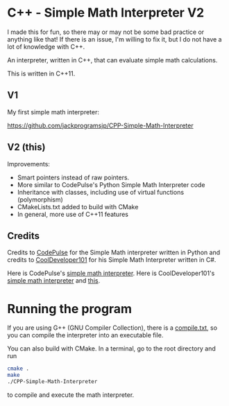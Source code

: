# C++ - Simple Math Interpreter V2

I made this for fun, so there may or may not be some bad practice or anything like that! If there is an issue, I'm willing to fix it, but I do not have a lot of knowledge with C++.

An interpreter, written in C++, that can evaluate simple math calculations.

This is written in C++11.

## V1

My first simple math interpreter:

https://github.com/jackprogramsjp/CPP-Simple-Math-Interpreter

## V2 (this)

Improvements:

* Smart pointers instead of raw pointers.
* More similar to CodePulse's Python Simple Math Interpreter code
* Inheritance with classes, including use of virtual functions (polymorphism)
* CMakeLists.txt added to build with CMake
* In general, more use of C++11 features

## Credits

Credits to [CodePulse](https://www.youtube.com/channel/UCUVahoidFA7F3Asfvamrm7w) for the Simple Math interpreter written in Python and credits to [CoolDeveloper101](https://github.com/CoolDeveloper101) for his Simple Math Interpreter written in C#.

Here is CodePulse's [simple math interpreter](https://github.com/davidcallanan/py-simple-math-interpreter).
Here is CoolDeveloper101's [simple math interpreter](https://github.com/CoolDeveloper101/simple-math-interpreter) and [this](https://gitlab.com/CoolDeveloper101/math-interpreter/-/tree/master/).

# Running the program

If you are using G++ (GNU Compiler Collection), there is a [compile.txt](https://github.com/jackprogramsjp/CPP-Simple-Math-Interpreter-V2/blob/main/compile.txt), so you can compile the interpreter into an executable file.

You can also build with CMake. In a terminal, go to the root directory and run
```bash
cmake .
make
./CPP-Simple-Math-Interpreter
```
to compile and execute the math interpreter.
